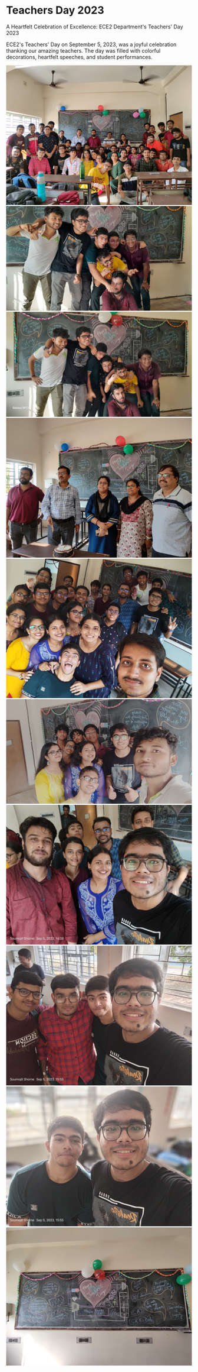 # Teachers Day 2023

A Heartfelt Celebration of Excellence: ECE2 Department's Teachers' Day 2023

ECE2's Teachers' Day on September 5, 2023, was a joyful celebration thanking our amazing teachers. The day was filled with colorful decorations, heartfelt speeches, and student performances.

<img src="./assets/teachersday2023 (17).jpg" alt="teachersday2023 Img"/><br>
<img src="./assets/teachersday2023 (12).jpg" alt="teachersday2023 Img"/><br>
<img src="./assets/teachersday2023 (10).jpg" alt="teachersday2023 Img"/><br>
<img src="./assets/teachersday2023 (24).jpg" alt="teachersday2023 Img"/><br>
<img src="./assets/teachersday2023 (18).jpg" alt="teachersday2023 Img"/><br>
<img src="./assets/teachersday2023 (56).jpg" alt="teachersday2023 Img"/><br>
<img src="./assets/teachersday2023 (3).jpg" alt="teachersday2023 Img"/><br>
<img src="./assets/teachersday2023 (2).jpg" alt="teachersday2023 Img"/><br>
<img src="./assets/teachersday2023 (1).jpg" alt="teachersday2023 Img"/><br>
<img src="./assets/teachersday2023 (15).jpg" alt="teachersday2023 Img"/><br>